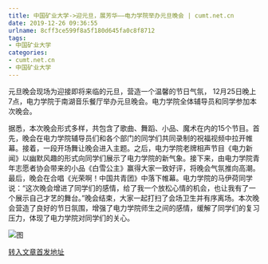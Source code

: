 ```yaml
---
title: 中国矿业大学->迎元旦，展芳华——电力学院举办元旦晚会 | cumt.net.cn
date: 2019-12-26 09:36:55
urlname: 8cff3ce599f8a5f180d645fa0c8f8712
tags: 
- 中国矿业大学
categories:
- cumt.net.cn
- 中国矿业大学
---
```

元旦晚会现场为迎接即将来临的元旦，营造一个温馨的节日气氛， 12月25日晚上7点，电力学院于南湖音乐餐厅举办元旦晚会。电力学院全体辅导员和同学参加本次晚会。

据悉，本次晚会形式多样，共包含了歌曲、舞蹈、小品、魔术在内的15个节目。首先，晚会在电力学院辅导员们和各个部门的同学们共同录制的祝福视频中拉开帷幕。接着，一段开场舞让晚会进入主题。之后，电力学院老牌相声节目《电力新闻》以幽默风趣的形式向同学们展示了电力学院的新气象。接下来，由电力学院青年志愿者协会带来的小品《白雪公主》赢得大家一致好评，将晚会气氛推向高潮。最后，晚会在合唱《光荣啊！中国共青团》中落下帷幕。电力学院的马伊荷同学说：“这次晚会增进了同学们的感情，给了我一个放松心情的机会，也让我有了一个展示自己才艺的舞台。”晚会结束，大家一起打扫了会场卫生并有序离场。本次晚会营造了良好的节日氛围，增强了电力学院师生之间的感情，缓解了同学们的复习压力，体现了电力学院对同学们的关心。

![图](http://xwzx.cumt.edu.cn/_upload/article/images/d8/96/6d5a022c4fc6858c292f1bb0fa70/00713618-02bc-4a76-b391-14a76eadd22d.jpg)

[转入文章首发地址](http://xwzx.cumt.edu.cn/7a/f2/c523a555762/page.htm)